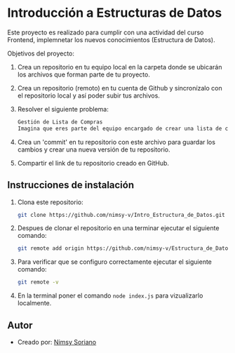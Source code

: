 # Introducción a Estructuras de Datos

Este proyecto es realizado para cumplir con una actividad del curso Frontend, implemnetar los nuevos conocimientos (Estructura de Datos).

Objetivos del proyecto:

1. Crea un repositorio en tu equipo local en la carpeta donde se ubicarán los archivos que forman parte de tu proyecto.
2. Crea un repositorio (remoto) en tu cuenta de Github y sincronízalo con el repositorio local y así poder subir tus archivos.
3. Resolver el siguiente problema:

   ```bash
   Gestión de Lista de Compras
   Imagina que eres parte del equipo encargado de crear una lista de compras utilizando un arreglo. Los usuarios deben poder añadir productos a la lista, eliminar productos y ver la lista completa de compras.

   ```

4. Crea un 'commit' en tu repositorio con este archivo para guardar los cambios y crear una nueva versión de tu repositorio.
5. Compartir el link de tu repositorio creado en GitHub.

## Instrucciones de instalación

1. Clona este repositorio:

   ```bash
   git clone https://github.com/nimsy-v/Intro_Estructura_de_Datos.git
   ```

2. Despues de clonar el repositorio en una terminar ejecutar el siguiente comando:

   ```bash
   git remote add origin https://github.com/nimsy-v/Estructura_de_Datos.git
   ```

3. Para verificar que se configuro correctamente ejecutar el siguiente comando:

   ```bash
   git remote -v
   ```

4. En la terminal poner el comando `node index.js` para vizualizarlo localmente.

## Autor

- Creado por: [Nimsy Soriano](https://github.com/nimsy-v)
